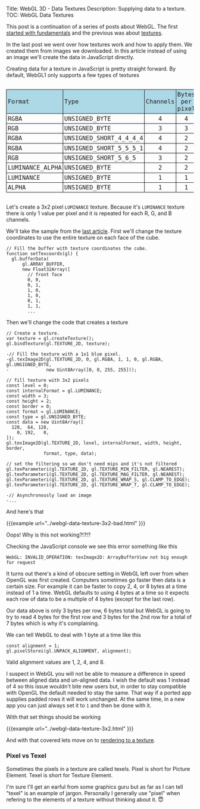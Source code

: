 Title: WebGL 3D - Data Textures
Description: Supplying data to a texture.
TOC: WebGL Data Textures


This post is a continuation of a series of posts about WebGL.
The first [started with fundamentals](webgl-fundamentals.html)
and the previous was about [textures](webgl-3d-textures.html).

In the last post we went over how textures work and how to apply them.
We created them from images we downloaded. In this article instead of
using an image we'll create the data in JavaScript directly.

Creating data for a texture in JavaScript is pretty straight forward.
By default, WebGL1 only supports a few types of textures

<style>
.local-data {
  font-family: monospace;
  font-size: large;
  text-align: left;
  display: inline-block;
}
.local-data thead {
  background: lightblue;
}
.local-data td {
  border: 1px solid black;
  padding: 0.2em;
}
.local-data td:nth-child(3),
.local-data td:nth-child(4) {
  text-align: center;
}
</style>
<div class="webgl_center">
  <table class="local-data">
    <thead>
      <tr><td>Format</td><td>Type</td><td>Channels</td><td>Bytes per pixel</td></tr>
    </thead>
    <tbody>
      <tr><td>RGBA</td><td>UNSIGNED_BYTE</td><td>4</td><td>4</td></tr>
      <tr><td>RGB</td><td>UNSIGNED_BYTE</td><td>3</td><td>3</td></tr>
      <tr><td>RGBA</td><td>UNSIGNED_SHORT_4_4_4_4</td><td>4</td><td>2</td></tr>
      <tr><td>RGBA</td><td>UNSIGNED_SHORT_5_5_5_1</td><td>4</td><td>2</td></tr>
      <tr><td>RGB</td><td>UNSIGNED_SHORT_5_6_5</td><td>3</td><td>2</td></tr>
      <tr><td>LUMINANCE_ALPHA</td><td>UNSIGNED_BYTE</td><td>2</td><td>2</td></tr>
      <tr><td>LUMINANCE</td><td>UNSIGNED_BYTE</td><td>1</td><td>1</td></tr>
      <tr><td>ALPHA</td><td>UNSIGNED_BYTE</td><td>1</td><td>1</td></tr>
    </tbody>
  </table>
</div>

Let's create a 3x2 pixel `LUMINANCE` texture. Because it's `LUMINANCE` texture
there is only 1 value per pixel and it is repeated for each R, G, and B channels.

We'll take the sample from the [last article](webgl-3d-textures.html). First we'll change
the texture coordinates to use the entire texture on each face of the cube.

```
// Fill the buffer with texture coordinates the cube.
function setTexcoords(gl) {
  gl.bufferData(
      gl.ARRAY_BUFFER,
      new Float32Array([
        // front face
        0, 0,
        0, 1,
        1, 0,
        1, 0,
        0, 1,
        1, 1,
        ...
```

Then we'll change the code that creates a texture

```
// Create a texture.
var texture = gl.createTexture();
gl.bindTexture(gl.TEXTURE_2D, texture);

-// Fill the texture with a 1x1 blue pixel.
-gl.texImage2D(gl.TEXTURE_2D, 0, gl.RGBA, 1, 1, 0, gl.RGBA, gl.UNSIGNED_BYTE,
-              new Uint8Array([0, 0, 255, 255]));

// fill texture with 3x2 pixels
const level = 0;
const internalFormat = gl.LUMINANCE;
const width = 3;
const height = 2;
const border = 0;
const format = gl.LUMINANCE;
const type = gl.UNSIGNED_BYTE;
const data = new Uint8Array([
  128,  64, 128,
    0, 192,   0,
]);
gl.texImage2D(gl.TEXTURE_2D, level, internalFormat, width, height, border,
              format, type, data);

// set the filtering so we don't need mips and it's not filtered
gl.texParameteri(gl.TEXTURE_2D, gl.TEXTURE_MIN_FILTER, gl.NEAREST);
gl.texParameteri(gl.TEXTURE_2D, gl.TEXTURE_MAG_FILTER, gl.NEAREST);
gl.texParameteri(gl.TEXTURE_2D, gl.TEXTURE_WRAP_S, gl.CLAMP_TO_EDGE);
gl.texParameteri(gl.TEXTURE_2D, gl.TEXTURE_WRAP_T, gl.CLAMP_TO_EDGE);

-// Asynchronously load an image
-...
```

And here's that

{{{example url="../webgl-data-texture-3x2-bad.html" }}}

Oops! Why is this not working?!?!?

Checking the JavaScript console we see this error something like this

```
WebGL: INVALID_OPERATION: texImage2D: ArrayBufferView not big enough for request
```

It turns out there's a kind of obscure setting in WebGL left
over from when OpenGL was first created. Computers sometimes
go faster then data is a certain size. For example it can
be faster to copy 2, 4, or 8 bytes at a time instead of 1 a time.
WebGL defaults to using 4 bytes at a time so it expects each
row of data to be a multiple of 4 bytes (except for the last row).

Our data above is only 3 bytes per row, 6 bytes total but WebGL
is going to try to read 4 bytes for the first row and 3 bytes
for the 2nd row for a total of 7 bytes which is why it's complaining.

We can tell WebGL to deal with 1 byte at a time like this

    const alignment = 1;
    gl.pixelStorei(gl.UNPACK_ALIGNMENT, alignment);

Valid alignment values are 1, 2, 4, and 8.

I suspect in WebGL you will not be able to measure a difference
in speed between aligned data and un-aligned data. I wish the default
was 1 instead of 4 so this issue wouldn't bite new users but, in order
to stay compatible with OpenGL the default needed to stay the same.
That way if a ported app supplies padded rows it will work unchanged.
At the same time, in a new app you can just always set it to `1` and
then be done with it.

With that set things should be working

{{{example url="../webgl-data-texture-3x2.html" }}}

And with that covered lets move on to [rendering to a texture](webgl-render-to-texture.html).

<div class="webgl_bottombar">
<h3>Pixel vs Texel</h3>
<p>Sometimes the pixels in a texture are called texels. Pixel is short for Picture Element.
Texel is short for Texture Element.
</p>
<p>I'm sure I'll get an earful from some graphics guru but as far as I can tell "texel" is an example of jargon.
Personally I generally use "pixel" when refering to the elements of a texture without thinking about it. &#x1f607;
</p>
</div>



